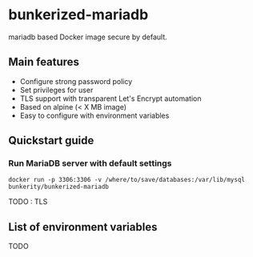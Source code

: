 # bunkerized-mariadb
mariadb based Docker image secure by default.

## Main features
- Configure strong password policy
- Set privileges for user
- TLS support with transparent Let's Encrypt automation
- Based on alpine (< X MB image)
- Easy to configure with environment variables

## Quickstart guide

### Run MariaDB server with default settings

```shell
docker run -p 3306:3306 -v /where/to/save/databases:/var/lib/mysql bunkerity/bunkerized-mariadb
```

TODO : TLS

## List of environment variables

TODO
